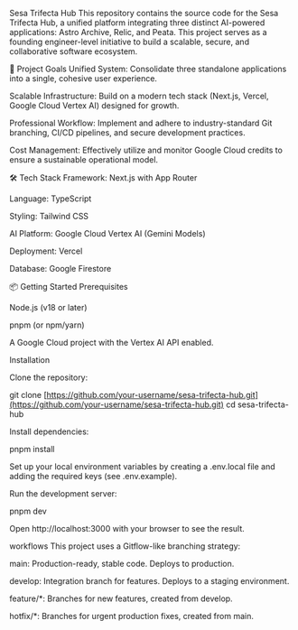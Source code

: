 Sesa Trifecta Hub
This repository contains the source code for the Sesa Trifecta Hub, a unified platform integrating three distinct AI-powered applications: Astro Archive, Relic, and Peata. This project serves as a founding engineer-level initiative to build a scalable, secure, and collaborative software ecosystem.

🚀 Project Goals
Unified System: Consolidate three standalone applications into a single, cohesive user experience.

Scalable Infrastructure: Build on a modern tech stack (Next.js, Vercel, Google Cloud Vertex AI) designed for growth.

Professional Workflow: Implement and adhere to industry-standard Git branching, CI/CD pipelines, and secure development practices.

Cost Management: Effectively utilize and monitor Google Cloud credits to ensure a sustainable operational model.

🛠️ Tech Stack
Framework: Next.js with App Router

Language: TypeScript

Styling: Tailwind CSS

AI Platform: Google Cloud Vertex AI (Gemini Models)

Deployment: Vercel

Database: Google Firestore

📦 Getting Started
Prerequisites

Node.js (v18 or later)

pnpm (or npm/yarn)

A Google Cloud project with the Vertex AI API enabled.

Installation

Clone the repository:

git clone [https://github.com/your-username/sesa-trifecta-hub.git](https://github.com/your-username/sesa-trifecta-hub.git)
cd sesa-trifecta-hub

Install dependencies:

pnpm install

Set up your local environment variables by creating a .env.local file and adding the required keys (see .env.example).

Run the development server:

pnpm dev

Open http://localhost:3000 with your browser to see the result.

workflows
This project uses a Gitflow-like branching strategy:

main: Production-ready, stable code. Deploys to production.

develop: Integration branch for features. Deploys to a staging environment.

feature/*: Branches for new features, created from develop.

hotfix/*: Branches for urgent production fixes, created from main.